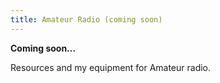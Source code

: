 ```yaml
---
title: Amateur Radio (coming soon)
---
```


**Coming soon...**

Resources and my equipment for Amateur radio.

